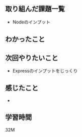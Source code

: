 ## 取り組んだ課題一覧

- Nodeのインプット

## わかったこと



## 次回やりたいこと

- Expressのインプットをじっくり

## 感じたこと

- 
## 学習時間

32M
